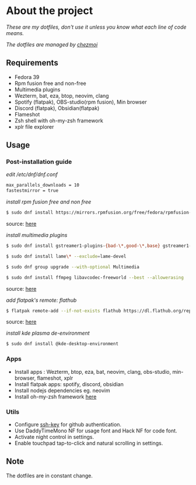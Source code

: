 # About the project

_These are my dotfiles, don't use it unless you know what each line of code means._

_The dotfiles are managed by [chezmoi](https://www.chezmoi.io/)_

## Requirements

- Fedora 39
- Rpm fusion free and non-free
- Multimedia plugins
- Wezterm, bat, eza, btop, neovim, clang
- Spotify (flatpak), OBS-studio(rpm fusion), Min browser
- Discord (flatpak), Obsidian(flatpak)
- Flameshot
- Zsh shell with oh-my-zsh framework
- xplr file explorer

## Usage

### Post-installation guide

_edit /etc/dnf/dnf.conf_

```bash
max_parallels_downloads = 10
fastestmirror = true
```

_install rpm fusion free and non free_

```bash
$ sudo dnf install https://mirrors.rpmfusion.org/free/fedora/rpmfusion-free-release-$(rpm -E %fedora).noarch.rpm https://mirrors.rpmfusion.org/nonfree/fedora/rpmfusion-nonfree-release-$(rpm -E %fedora).noarch.rpm
```

source: [here](https://rpmfusion.org/Configuration)

_install multimedia plugins_

```bash
$ sudo dnf install gstreamer1-plugins-{bad-\*,good-\*,base} gstreamer1-plugin-openh264 gstreamer1-plugin-libav --exclude=gstreamer1-plugins-bad-free-devel

$ sudo dnf install lame\* --exclude=lame-devel

$ sudo dnf group upgrade --with-optional Multimedia

$ sudo dnf install ffmpeg libavcodec-freeworld --best --allowerasing
```

source: [here](https://docs.fedoraproject.org/en-US/quick-docs/installing-plugins-for-playing-movies-and-music/)

_add flatpak's remote: flathub_

```bash
$ flatpak remote-add --if-not-exists flathub https://dl.flathub.org/repo/flathub.flatpakrepo
```

source: [here](https://flathub.org/setup/Fedora)

_install kde plasma de-environment_

```bash
$ sudo dnf install @kde-desktop-environment
```

### Apps

- Install apps : Wezterm, btop, eza, bat, neovim, clang, obs-studio, min-browser,
  flameshot, xplr
- Install flatpak apps: spotify, discord, obsidian
- Install nodejs dependencies eg. neovim
- Install oh-my-zsh framework [here](https://ohmyz.sh/#install)

### Utils

- Configure [ssh-key](https://docs.github.com/en/authentication/connecting-to-github-with-ssh)
  for github authentication.
- Use DaddyTimeMono NF for usage font and Hack NF for code font.
- Activate night control in settings.
- Enable touchpad tap-to-click and natural scrolling in settings.

## Note

The dotfiles are in constant change.
